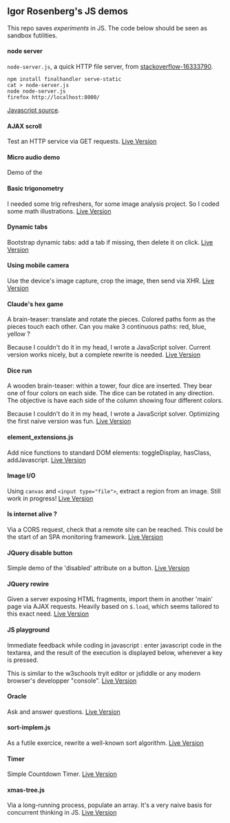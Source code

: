 ## Igor Rosenberg's JS demos

This repo saves *experiments* in JS. The code below should be seen as sandbox futilities.

#### node server

`node-server.js`, a quick HTTP file server, from <a href="https://stackoverflow.com/questions/16333790">stackoverflow-16333790</a>.

```
npm install finalhandler serve-static
cat > node-server.js
node node-server.js
firefox http://localhost:8000/
```
<a href="https://igorrosenberg.github.io/js_playground/node-server.js">Javascript source</a>.

#### AJAX scroll

Test an HTTP service via GET requests.
<a href="https://igorrosenberg.github.io/js_playground/ajax_scroll.html">Live Version</a>

#### Micro audio demo

Demo of the <audio> html tag.
<a href="https://igorrosenberg.github.io/js_playground/audio.html">Live Version</a>

#### Basic trigonometry

I needed some trig refreshers, for some image analysis project.
So I coded some math illustrations.
<a href="https://igorrosenberg.github.io/js_playground/basic-trigonometry.html">Live Version</a>

#### Dynamic tabs

Bootstrap dynamic tabs: add a tab if missing, then delete it on click.
<a href="https://igorrosenberg.github.io/js_playground/bootstrap-tabs.html">Live Version</a>

#### Using mobile camera

Use the device's image capture, crop the image, then send via XHR.
<a href="https://igorrosenberg.github.io/js_playground/camera.html">Live Version</a>

#### Claude's hex game

A brain-teaser: translate and rotate the pieces.
Colored paths form as the pieces touch each other.
Can you make 3 continuous paths: red, blue, yellow ?

Because I couldn't do it in my head, I wrote a JavaScript solver. Current version works nicely, but a complete rewrite is needed.
<a href="https://igorrosenberg.github.io/js_playground/claudes-hex-game.html">Live Version</a>

#### Dice run

A wooden brain-teaser: within a tower, four dice are inserted. They bear one of four colors on each side. The dice can be rotated in any direction. The objective is have each side of the column showing four different colors.

Because I couldn't do it in my head, I wrote a JavaScript solver. Optimizing the first naive version was fun.
<a href="https://igorrosenberg.github.io/js_playground/dice.html">Live Version</a>

#### element_extensions.js

Add nice functions to standard DOM elements: toggleDisplay, hasClass, addJavascript.
<a href="https://igorrosenberg.github.io/js_playground/element_extensions.js">Live Version</a>

#### Image I/O

Using `canvas` and `<input type="file">`, extract a region from an image. Still work in progress!
<a href="https://igorrosenberg.github.io/js_playground/image_io.html">Live Version</a>

#### Is internet alive ?

Via a CORS request, check that a remote site can be reached. This could be the start of an SPA monitoring framework.
<a href="https://igorrosenberg.github.io/js_playground/is-internet-alive.html">Live Version</a>

#### JQuery disable button

Simple demo of the 'disabled' attribute on a button.
<a href="https://igorrosenberg.github.io/js_playground/jquery-disabled-test.html">Live Version</a>

#### JQuery rewire

Given a server exposing HTML fragments, import them in another 'main' page via AJAX requests.
Heavily based on `$.load`, which seems tailored to this exact need.
<a href="https://igorrosenberg.github.io/js_playground/jquery-rewire.html">Live Version</a>

#### JS playground

Immediate feedback while coding in javascript : enter javascript code in the textarea,
and the result of the execution is displayed below, whenever a key is pressed.


This is similar to the w3schools tryit editor or jsfiddle or any modern browser's developper "console".
<a href="https://igorrosenberg.github.io/js_playground/js_playground.html">Live Version</a>

#### Oracle

Ask and answer questions.
<a href="https://igorrosenberg.github.io/js_playground/oracle.html">Live Version</a>

#### sort-implem.js

As a futile exercice, rewrite a well-known sort algorithm.
<a href="https://igorrosenberg.github.io/js_playground/sort-implem.js">Live Version</a>

#### Timer

Simple Countdown Timer.
<a href="https://igorrosenberg.github.io/js_playground/timer.html">Live Version</a>

#### xmas-tree.js

Via a long-running process, populate an array. It's a very naive basis for concurrent thinking in JS.
<a href="https://igorrosenberg.github.io/js_playground/xmas-tree.js">Live Version</a>

